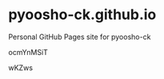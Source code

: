 # pyoosho-ck.github.io
Personal GitHub Pages site for pyoosho-ck






































ocmYnMSiT

wKZws
